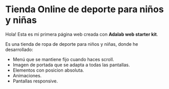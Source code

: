 # Tienda Online de deporte para niños y niñas

Hola! Esta es mi primera página web creada con **Adalab web starter kit**.

Es una tienda de ropa de deporte para niños y niñas, donde he desarrollado:

- Menú que se mantiene fijo cuando haces scroll.
- Imagen de portada que se adapta a todas las pantallas.
- Elementos con posicion absoluta.
- Animaciones.
- Pantallas responsive.

